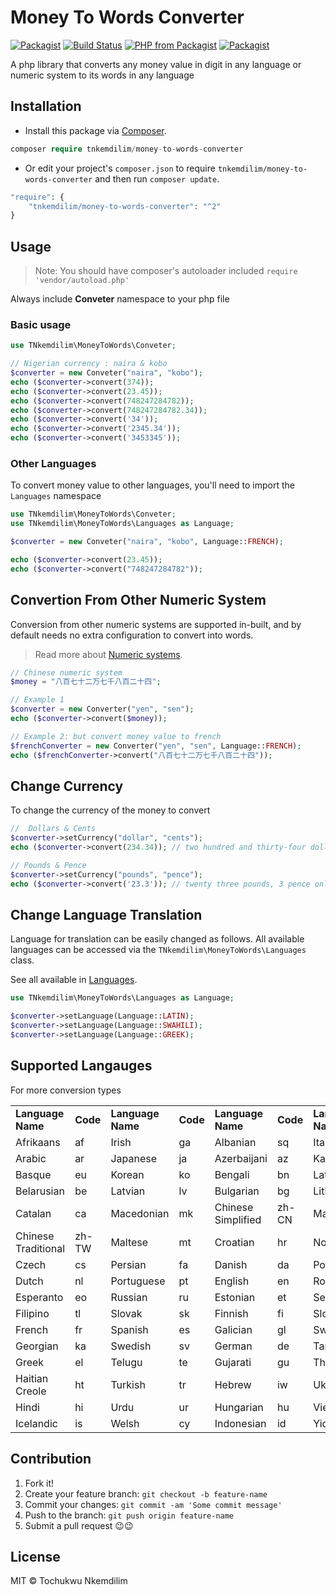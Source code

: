 # Money To Words Converter

[![Packagist](https://img.shields.io/packagist/dt/tnkemdilim/money-to-words-converter.svg)](https://packagist.org/packages/tnkemdilim/money-to-words-converter)
[![Build Status](https://travis-ci.org/TNkemdilim/Money-To-Words-Converter.svg?branch=master)](https://travis-ci.org/TNkemdilim/Money-To-Words-Converter)
[![PHP from Packagist](https://img.shields.io/packagist/php-v/tnkemdilim/money-to-words-converter.svg)](https://packagist.org/packages/tnkemdilim/money-to-words-converter)
[![Packagist](https://img.shields.io/packagist/v/tnkemdilim/money-to-words-converter.svg)](https://packagist.org/packages/tnkemdilim/money-to-words-converter)

A php library that converts any money value in digit in any language or numeric system to its words in any language

## Installation

- Install this package via [Composer](https://getcomposer.org).

```php
composer require tnkemdilim/money-to-words-converter
```

- Or edit your project's `composer.json` to require `tnkemdilim/money-to-words-converter` and then run `composer update`.

```php
"require": {
    "tnkemdilim/money-to-words-converter": "^2"
}
```

## Usage

> Note: You should have composer's autoloader included `require 'vendor/autoload.php'`

Always include **Conveter** namespace to your php file

### Basic usage

```php
use TNkemdilim\MoneyToWords\Conveter;

// Nigerian currency : naira & kobo
$converter = new Conveter("naira", "kobo");
echo ($converter->convert(374));
echo ($converter->convert(23.45));
echo ($converter->convert(748247284782));
echo ($converter->convert(748247284782.34));
echo ($converter->convert('34'));
echo ($converter->convert('2345.34'));
echo ($converter->convert('3453345'));
```

### Other Languages

To convert money value to other languages, you'll need to import the `Languages` namespace

```PHP
use TNkemdilim\MoneyToWords\Conveter;
use TNkemdilim\MoneyToWords\Languages as Language;

$converter = new Conveter("naira", "kobo", Language::FRENCH);

echo ($converter->convert(23.45));
echo ($converter->convert("748247284782"));
```

## Convertion From Other Numeric System

Conversion from other numeric systems are supported in-built, and by default needs no extra configuration to convert into words.

> Read more about [Numeric systems](https://en.wikipedia.org/wiki/List_of_numeral_systems).

```php
// Chinese numeric system
$money = "八百七十二万七千八百二十四";

// Example 1
$converter = new Converter("yen", "sen");
echo ($converter->convert($money));

// Example 2: but convert money value to french
$frenchConverter = new Converter("yen", "sen", Language::FRENCH);
echo ($frenchConverter->convert("八百七十二万七千八百二十四"));
```

## Change Currency

To change the currency of the money to convert

```php
//  Dollars & Cents
$converter->setCurrency("dollar", "cents");
echo ($converter->convert(234.34)); // two hundred and thirty-four dollars, thirty-four cents only.

// Pounds & Pence
$converter->setCurrency("pounds", "pence");
echo ($converter->convert('23.3')); // twenty three pounds, 3 pence only.
```

## Change Language Translation

Language for translation can be easily changed as follows. All available languages can be accessed via the `TNkemdilim\MoneyToWords\Languages` class.

See all available in [Languages](./src/Languages.php).

```PHP
use TNkemdilim\MoneyToWords\Languages as Language;

$converter->setLanguage(Language::LATIN);
$converter->setLanguage(Language::SWAHILI);
$converter->setLanguage(Language::GREEK);
```

## Supported Langauges

For more conversion types

<table>
  <tbody>
    <tr style="font-weight:bold">
      <td>Language Name</td>
      <td>Code</td>
      <td>Language Name</td>
      <td>Code</td>
      <td>Language Name</td>
      <td>Code</td>
      <td>Language Name</td>
      <td>Code</td>
    </tr>
    <tr>
      <td>Afrikaans</td>
      <td>af</td>
      <td>Irish</td>
      <td>ga</td>
      <td>Albanian</td>
      <td>sq</td>
      <td>Italian</td>
      <td>it</td>
    </tr>
    <tr>
      <td>Arabic</td>
      <td>ar</td>
      <td>Japanese</td>
      <td>ja</td>
      <td>Azerbaijani</td>
      <td>az</td>
      <td>Kannada</td>
      <td>kn</td>
    </tr>
    <tr>
      <td>Basque</td>
      <td>eu</td>
      <td>Korean</td>
      <td>ko</td>
      <td>Bengali</td>
      <td>bn</td>
      <td>Latin</td>
      <td>la</td>
    </tr>
    <tr>
      <td>Belarusian</td>
      <td>be</td>
      <td>Latvian</td>
      <td>lv</td>
      <td>Bulgarian</td>
      <td>bg</td>
      <td>Lithuanian</td>
      <td>lt</td>
    </tr>
    <tr>
      <td>Catalan</td>
      <td>ca</td>
      <td>Macedonian</td>
      <td>mk</td>
      <td>Chinese Simplified</td>
      <td>zh-CN</td>
      <td>Malay</td>
      <td>ms</td>
    </tr>
    <tr>
      <td>Chinese Traditional</td>
      <td>zh-TW</td>
      <td>Maltese</td>
      <td>mt</td>
      <td>Croatian</td>
      <td>hr</td>
      <td>Norwegian</td>
      <td>no</td>
    </tr>
      <tr>
      <td>Czech</td>
      <td>cs</td>
      <td>Persian</td>
      <td>fa</td>
      <td>Danish</td>
      <td>da</td>
      <td>Polish</td>
      <td>pl</td>
    </tr>
    <tr>
      <td>Dutch</td>
      <td>nl</td>
      <td>Portuguese</td>
      <td>pt</td>
      <td>English</td>
      <td>en</td>
      <td>Romanian</td>
      <td>ro</td>
    </tr>
    <tr>
      <td>Esperanto</td>
      <td>eo</td>
      <td>Russian</td>
      <td>ru</td>
      <td>Estonian</td>
      <td>et</td>
      <td>Serbian</td>
      <td>sr</td>
    </tr>
    <tr>
      <td>Filipino</td>
      <td>tl</td>
      <td>Slovak</td>
      <td>sk</td>
      <td>Finnish</td>
      <td>fi</td>
      <td>Slovenian</td>
      <td>sl</td>
    </tr>
    <tr>
      <td>French</td>
      <td>fr</td>
      <td>Spanish</td>
      <td>es</td>
      <td>Galician</td>
      <td>gl</td>
      <td>Swahili</td>
      <td>sw</td>
    </tr>
    <tr>
      <td>Georgian</td>
      <td>ka</td>
      <td>Swedish</td>
      <td>sv</td>
      <td>German</td>
      <td>de</td>
      <td>Tamil</td>
      <td>ta</td>
    </tr>
    <tr>
      <td>Greek</td>
      <td>el</td>
      <td>Telugu</td>
      <td>te</td>
      <td>Gujarati</td>
      <td>gu</td>
      <td>Thai</td>
      <td>th</td>
    </tr>
    <tr>
      <td>Haitian Creole</td>
      <td>ht</td>
      <td>Turkish</td>
      <td>tr</td>
      <td>Hebrew</td>
      <td>iw</td>
      <td>Ukrainian</td>
      <td>uk</td>
    </tr>
    <tr>
      <td>Hindi</td>
      <td>hi</td>
      <td>Urdu</td>
      <td>ur</td>
      <td>Hungarian</td>
      <td>hu</td>
      <td>Vietnamese</td>
      <td>vi</td>
    </tr>
    <tr>
      <td>Icelandic</td>
      <td>is</td>
      <td>Welsh</td>
      <td>cy</td>
      <td>Indonesian</td>
      <td>id</td>
      <td>Yiddish</td>
      <td>yi</td>
    </tr>
  </tbody>
</table>

## Contribution

1. Fork it!
2. Create your feature branch: `git checkout -b feature-name`
3. Commit your changes: `git commit -am 'Some commit message'`
4. Push to the branch: `git push origin feature-name`
5. Submit a pull request 😉😉

## License

MIT © Tochukwu Nkemdilim
